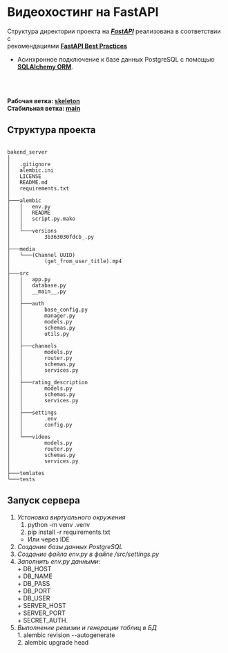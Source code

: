 #  Видеохостинг на FastAPI


Структура директории проекта на __*[FastAPI](https://fastapi.tiangolo.com/)*__ реализована в соответствии с  
рекомендациями **[FastAPI Best Practices](https://github.com/zhanymkanov/fastapi-best-practices)**

+ Асинхронное подключение к базе данных PostgreSQL с помощью **[SQLAlchemy ORM](https://docs.sqlalchemy.org/en/20/orm/extensions/asyncio.html)**.


<br/>
<br/>

__Рабочая ветка: **[skeleton](https://github.com/AlexeyZatonsky/bakend_server/tree/skeleton)**  
Стабильная ветка: **[main](https://github.com/AlexeyZatonsky/bakend_server/tree/main)**__

## Структура проекта
```

bakend_server
│
│   .gitignore
│   alembic.ini
│   LICENSE
│   README.md
│   requirements.txt
│
├───alembic
│   │   env.py
│   │   README
│   │   script.py.mako
│   │
│   └───versions
│           3b363030fdcb_.py
│
├───media
│   └───(Channel UUID)
│           (get_from_user_title).mp4
│
├───src
│   │   app.py
│   │   database.py
│   │   __main__.py
│   │
│   ├───auth
│   │       base_config.py
│   │       manager.py
│   │       models.py
│   │       schemas.py
│   │       utils.py
│   │
│   ├───channels
│   │       models.py
│   │       router.py
│   │       schemas.py
│   │       services.py
│   │
│   ├───rating_description
│   │       models.py
│   │       schemas.py
│   │       services.py
│   │
│   ├───settings
│   │       .env
│   │       config.py
│   │
│   └───videos
│           models.py
│           router.py
│           schemas.py
│           services.py
│
├───temlates
└───tests
```


## Запуск сервера
1. _Установка виртуального окружения_  
	1. python -m venv .venv  
	2. pip install -r requirements.txt  
	- Или через IDE  
2.  _Создание базы данных PostgreSQL_
3.   _Создание файла *env.py* в файле */src/settings.py*_
4.   _Заполнить env.py данными:_  
	+    DB_HOST  
	+    DB_NAME  
	+    DB_PASS  
	+    DB_PORT  
	+    DB_USER  
	+    SERVER_HOST  
	+    SERVER_PORT  
	+    SECRET_AUTH.  
1.   _Выполнение ревизии и генерации таблиц в БД_  
	1.  alembic revision --autogenerate  
	2.  alembic upgrade head  

